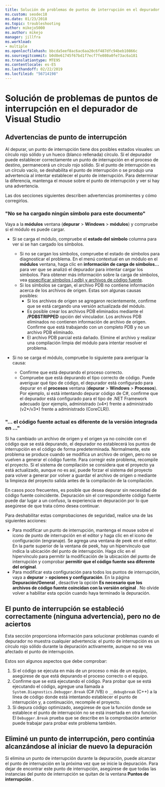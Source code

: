 ```yaml
---
title: Solución de problemas de puntos de interrupción en el depurador | Microsoft Docs
ms.custom: seodec18
ms.date: 01/23/2018
ms.topic: troubleshooting
author: mikejo5000
ms.author: mikejo
manager: jillfra
ms.workload:
- multiple
ms.openlocfilehash: bbcda5eef8ac6ac6aa20c6f487dfc94beb10866c
ms.sourcegitcommit: b0d8e61745f67bd1f7ecf7fe080a0fe73ac6a181
ms.translationtype: MTE95
ms.contentlocale: es-ES
ms.lasthandoff: 02/22/2019
ms.locfileid: "56714198"
---
```

# <a name="troubleshoot-breakpoints-in-the-visual-studio-debugger"></a>Solución de problemas de puntos de interrupción en el depurador de Visual Studio

## <a name="breakpoint-warnings"></a>Advertencias de punto de interrupción

Al depurar, un punto de interrupción tiene dos posibles estados visuales: un círculo rojo sólido y un hueco (blanco rellenada) círculo. Si el depurador puede establecer correctamente un punto de interrupción en el proceso de destino, permanecerá un círculo rojo sólido. Si el punto de interrupción es un círculo vacío, se deshabilita el punto de interrupción o se produjo una advertencia al intentar establecer el punto de interrupción. Para determinar la diferencia, mantenga el mouse sobre el punto de interrupción y ver si hay una advertencia.

Las dos secciones siguientes describen advertencias prominentes y cómo corregirlos.

### <a name="no-symbols-have-been-loaded-for-this-document"></a>"No se ha cargado ningún símbolo para este documento"

Vaya a la **módulos** ventana (**depurar** > **Windows** > **módulos**) y compruebe si el módulo es puede cargar.
* Si se carga el módulo, compruebe el **estado del símbolo** columna para ver si se han cargado los símbolos.
  * Si no se cargan los símbolos, compruebe el estado de símbolos para diagnosticar el problema. En el menú contextual en un módulo en el **módulos** ventana, haga clic en **información de carga de símbolos...**  para ver que se analizó el depurador para intentar cargar los símbolos. Para obtener más información sobre la carga de símbolos, vea [especificar símbolos (.pdb) y archivos de código fuente](../debugger/specify-symbol-dot-pdb-and-source-files-in-the-visual-studio-debugger.md).
  * Si los símbolos se cargan, el archivo PDB no contiene información acerca de los archivos de origen. Estas son algunas causas posibles:
    * Si los archivos de origen se agregaron recientemente, confirme que se está cargando una versión actualizada del módulo.
    * Es posible crear los archivos PDB eliminados mediante el **/PDBSTRIPPED** opción del vinculador. Los archivos PDB eliminados no contienen información de archivo de origen. Confirme que está trabajando con un completo PDB y no un archivo PDB eliminado.
    * El archivo PDB parcial está dañado. Elimine el archivo y realizar una compilación limpia del módulo para intentar resolver el problema.

* Si no se carga el módulo, compruebe lo siguiente para averiguar la causa:
  * Confirme que está depurando el proceso correcto.
  * Compruebe que está depurando el tipo correcto de código. Puede averiguar qué tipo de código, el depurador está configurado para depurar en el **procesos** ventana (**depurar** > **Windows**  >  **Procesos**). Por ejemplo, si está intentando depurar código de C#, confirme que el depurador está configurado para el tipo de .NET Framework adecuado (por ejemplo, administrado (v4\*) frente a administrado (v2\*/v3\*) frente a administrado (CoreCLR)).

### <a name="-the-current-source-code-is-different-from-the-version-built-into"></a>"… el código fuente actual es diferente de la versión integrada en …"

Si ha cambiado un archivo de origen y el origen ya no coincide con el código que se está depurando, el depurador no establecerá los puntos de interrupción en el código de forma predeterminada. Normalmente, este problema se produce cuando se modifica un archivo de origen, pero no se vuelven a generar el código fuente. Para corregir este problema, recompile el proyecto. Si el sistema de compilación se considera que el proyecto ya está actualizado, aunque no es así, puede forzar el sistema del proyecto para volver a generar por volver a guardar el archivo de origen o mediante la limpieza del proyecto salida antes de la compilación de la compilación.

En casos poco frecuentes, es posible que desea depurar sin necesidad de código fuente coincidente. Depuración sin el correspondiente código fuente puede dar lugar a un confuso, la experiencia en depuración por lo que asegúrese de que trata cómo desea continuar.

Para deshabilitar estas comprobaciones de seguridad, realice una de las siguientes acciones:
* Para modificar un punto de interrupción, mantenga el mouse sobre el icono de punto de interrupción en el editor y haga clic en el icono de configuración (engranaje). Se agrega una ventana de peek en el editor. En la parte superior de la ventana de peek, hay un hipervínculo que indica la ubicación del punto de interrupción. Haga clic en el hipervínculo para permitir la modificación de la ubicación del punto de interrupción y comprobar **permitir que el código fuente sea diferente del original**.
* Para modificar esta configuración para todos los puntos de interrupción, vaya a **depurar** > **opciones y configuración**. En la página **Depuración/General** , desactive la opción **Es necesario que los archivos de código fuente coincidan con la versión original** . No olvide volver a habilitar esta opción cuando haya terminado la depuración.

## <a name="the-breakpoint-was-successfully-set-no-warning-but-didnt-hit"></a>El punto de interrupción se estableció correctamente (ninguna advertencia), pero no de aciertos

Esta sección proporciona información para solucionar problemas cuando el depurador no muestra cualquier advertencia: el punto de interrupción es un círculo rojo sólido durante la depuración activamente, aunque no se vea afectado el punto de interrupción.

Estos son algunos aspectos que debe comprobar:
1. Si el código se ejecuta en más de un proceso o más de un equipo, asegúrese de que está depurando el proceso correcto o el equipo.
2. Confirme que se está ejecutando el código. Para probar que se está ejecutando el código, agregue una llamada a `System.Diagnostics.Debugger.Break` (C# /VB) o `__debugbreak` (C++) a la línea de código donde está intentando establecer el punto de interrupción y, a continuación, recompile el proyecto.
3. Si depura código optimizado, asegúrese de que la función donde se establece el punto de interrupción no se está insertada en otra función. El `Debugger.Break` prueba que se describe en la comprobación anterior puede trabajar para probar este problema también.

## <a name="i-deleted-a-breakpoint-but-i-continue-to-hit-it-when-i-start-debugging-again"></a>Eliminé un punto de interrupción, pero continúa alcanzándose al iniciar de nuevo la depuración

Si elimina un punto de interrupción durante la depuración, puede alcanzar el punto de interrupción en la próxima vez que se inicie la depuración. Para dejar de encontrar este punto de interrupción, asegúrese de que todas las instancias del punto de interrupción se quitan de la ventana **Puntos de interrupción** .
